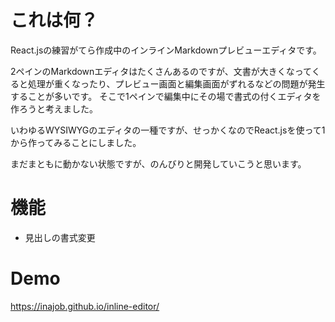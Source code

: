 # これは何？

React.jsの練習がてら作成中のインラインMarkdownプレビューエディタです。

2ペインのMarkdownエディタはたくさんあるのですが、文書が大きくなってくると処理が重くなったり、プレビュー画面と編集画面がずれるなどの問題が発生することが多いです。
そこで1ペインで編集中にその場で書式の付くエディタを作ろうと考えました。

いわゆるWYSIWYGのエディタの一種ですが、せっかくなのでReact.jsを使って1から作ってみることにしました。

まだまともに動かない状態ですが、のんびりと開発していこうと思います。

# 機能

- 見出しの書式変更

# Demo

https://inajob.github.io/inline-editor/
